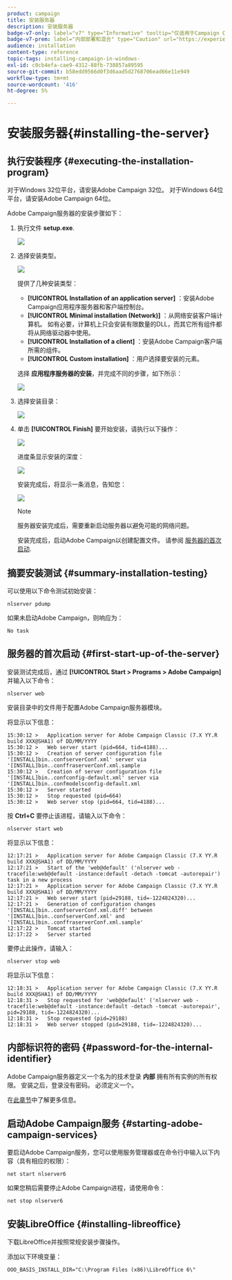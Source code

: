 ```yaml
---
product: campaign
title: 安装服务器
description: 安装服务器
badge-v7-only: label="v7" type="Informative" tooltip="仅适用于Campaign Classicv7"
badge-v7-prem: label="内部部署和混合" type="Caution" url="https://experienceleague.adobe.com/docs/campaign-classic/using/installing-campaign-classic/architecture-and-hosting-models/hosting-models-lp/hosting-models.html?lang=zh-Hans" tooltip="仅适用于内部部署和混合部署"
audience: installation
content-type: reference
topic-tags: installing-campaign-in-windows-
exl-id: c0cb4efa-cae9-4312-88fb-738857a89595
source-git-commit: b58edd9566d0f3d6aad5d2768706ead66e11e949
workflow-type: tm+mt
source-wordcount: '416'
ht-degree: 5%

---
```


# 安装服务器{#installing-the-server}



## 执行安装程序 {#executing-the-installation-program}

对于Windows 32位平台，请安装Adobe Campaign 32位。 对于Windows 64位平台，请安装Adobe Campaign 64位。

Adobe Campaign服务器的安装步骤如下：

1. 执行文件 **setup.exe**.

   ![](assets/s_ncs_install_installer_01.png)

1. 选择安装类型。

   ![](assets/s_ncs_install_installer_01a.png)

   提供了几种安装类型：

   * **[!UICONTROL Installation of an application server]** ：安装Adobe Campaign应用程序服务器和客户端控制台。
   * **[!UICONTROL Minimal installation (Network)]** ：从网络安装客户端计算机。 如有必要，计算机上只会安装有限数量的DLL，而其它所有组件都将从网络驱动器中使用。
   * **[!UICONTROL Installation of a client]** ：安装Adobe Campaign客户端所需的组件。
   * **[!UICONTROL Custom installation]** ：用户选择要安装的元素。

   选择 **应用程序服务器的安装**，并完成不同的步骤，如下所示：

   ![](assets/s_ncs_install_installer_02.png)

1. 选择安装目录：

   ![](assets/s_ncs_install_installer_03.png)

1. 单击 **[!UICONTROL Finish]** 要开始安装，请执行以下操作：

   ![](assets/s_ncs_install_installer_04.png)

   进度条显示安装的深度：

   ![](assets/s_ncs_install_installer_05.png)

   安装完成后，将显示一条消息，告知您：

   ![](assets/s_ncs_install_installer_06.png)

   >[!NOTE]
   >
   >服务器安装完成后，需要重新启动服务器以避免可能的网络问题。

   安装完成后，启动Adobe Campaign以创建配置文件。 请参阅 [服务器的首次启动](#first-start-up-of-the-server).

## 摘要安装测试 {#summary-installation-testing}

可以使用以下命令测试初始安装：

```
nlserver pdump
```

如果未启动Adobe Campaign，则响应为：

```
No task
```

## 服务器的首次启动 {#first-start-up-of-the-server}

安装测试完成后，通过 **[!UICONTROL Start > Programs > Adobe Campaign]** 并输入以下命令：

```
nlserver web
```

安装目录中的文件用于配置Adobe Campaign服务器模块。

将显示以下信息：

```
15:30:12 >   Application server for Adobe Campaign Classic (7.X YY.R build XXX@SHA1) of DD/MM/YYYY
15:30:12 >   Web server start (pid=664, tid=4188)...
15:30:12 >   Creation of server configuration file '[INSTALL]bin..confserverConf.xml' server via '[INSTALL]bin..conffraserverConf.xml.sample
15:30:12 >   Creation of server configuration file '[INSTALL]bin..confconfig-default.xml' server via '[INSTALL]bin..confmodelsconfig-default.xml
15:30:12 >   Server started
15:30:12 >   Stop requested (pid=664)
15:30:12 >   Web server stop (pid=664, tid=4188)...
```

按 **Ctrl+C** 要停止该进程，请输入以下命令：

```
nlserver start web
```

将显示以下信息：

```
12:17:21 >   Application server for Adobe Campaign Classic (7.X YY.R build XXX@SHA1) of DD/MM/YYYY
12:17:21 >   Start of the 'web@default' ('nlserver web -tracefile:web@default -instance:default -detach -tomcat -autorepair') task in a new process 
12:17:21 >   Application server for Adobe Campaign Classic (7.X YY.R build XXX@SHA1) of DD/MM/YYYY
12:17:21 >   Web server start (pid=29188, tid=-1224824320)...
12:17:21 >   Generation of configuration changes '[INSTALL]bin..confserverConf.xml.diff' between '[INSTALL]bin..confserverConf.xml' and '[INSTALL]bin..conffraserverConf.xml.sample'
12:17:22 >   Tomcat started
12:17:22 >   Server started
```

要停止此操作，请输入：

```
nlserver stop web
```

将显示以下信息：

```
12:18:31 >   Application server for Adobe Campaign Classic (7.X YY.R build XXX@SHA1) of DD/MM/YYYY
12:18:31 >   Stop requested for 'web@default' ('nlserver web -tracefile:web@default -instance:default -detach -tomcat -autorepair', pid=29188, tid=-1224824320)...
12:18:31 >   Stop requested (pid=29188)
12:18:31 >   Web server stopped (pid=29188, tid=-1224824320)...
```

## 内部标识符的密码 {#password-for-the-internal-identifier}

Adobe Campaign服务器定义一个名为的技术登录 **内部** 拥有所有实例的所有权限。 安装之后，登录没有密码。 必须定义一个。

在[此章节](../../installation/using/configuring-campaign-server.md#internal-identifier)中了解更多信息。

## 启动Adobe Campaign服务 {#starting-adobe-campaign-services}

要启动Adobe Campaign服务，您可以使用服务管理器或在命令行中输入以下内容（具有相应的权限）：

```
net start nlserver6
```

如果您稍后需要停止Adobe Campaign进程，请使用命令：

```
net stop nlserver6
```

## 安装LibreOffice {#installing-libreoffice}

下载LibreOffice并按照常规安装步骤操作。

添加以下环境变量：

```
OOO_BASIS_INSTALL_DIR="C:\Program Files (x86)\LibreOffice 6\"
```
